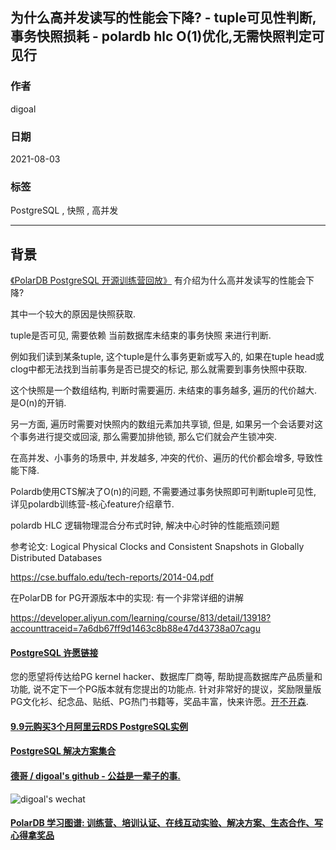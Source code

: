 ## 为什么高并发读写的性能会下降?  - tuple可见性判断, 事务快照损耗 - polardb hlc O(1)优化,无需快照判定可见行  
  
### 作者  
digoal  
  
### 日期  
2021-08-03  
  
### 标签  
PostgreSQL , 快照 , 高并发  
  
----  
  
## 背景  
[《PolarDB PostgreSQL 开源训练营回放》](../202107/20210728_02.md)  有介绍为什么高并发读写的性能会下降?   
    
其中一个较大的原因是快照获取.   
  
tuple是否可见, 需要依赖 当前数据库未结束的事务快照 来进行判断.   
  
例如我们读到某条tuple, 这个tuple是什么事务更新或写入的, 如果在tuple head或clog中都无法找到当前事务是否已提交的标记, 那么就需要到事务快照中获取.  
  
这个快照是一个数组结构, 判断时需要遍历. 未结束的事务越多, 遍历的代价越大. 是O(n)的开销.   
  
另一方面, 遍历时需要对快照内的数组元素加共享锁, 但是, 如果另一个会话要对这个事务进行提交或回滚, 那么需要加排他锁, 那么它们就会产生锁冲突.   
  
在高并发、小事务的场景中, 并发越多, 冲突的代价、遍历的代价都会增多, 导致性能下降.   
  
  
Polardb使用CTS解决了O(n)的问题, 不需要通过事务快照即可判断tuple可见性, 详见polardb训练营-核心feature介绍章节.   
  
polardb HLC 逻辑物理混合分布式时钟, 解决中心时钟的性能瓶颈问题  
  
参考论文: Logical Physical Clocks and Consistent Snapshots in Globally Distributed Databases  
  
https://cse.buffalo.edu/tech-reports/2014-04.pdf  
  
  
在PolarDB for PG开源版本中的实现: 有一个非常详细的讲解  
  
https://developer.aliyun.com/learning/course/813/detail/13918?accounttraceid=7a6db67ff9d1463c8b88e47d43738a07cagu  
  
  

  
#### [PostgreSQL 许愿链接](https://github.com/digoal/blog/issues/76 "269ac3d1c492e938c0191101c7238216")
您的愿望将传达给PG kernel hacker、数据库厂商等, 帮助提高数据库产品质量和功能, 说不定下一个PG版本就有您提出的功能点. 针对非常好的提议，奖励限量版PG文化衫、纪念品、贴纸、PG热门书籍等，奖品丰富，快来许愿。[开不开森](https://github.com/digoal/blog/issues/76 "269ac3d1c492e938c0191101c7238216").  
  
  
#### [9.9元购买3个月阿里云RDS PostgreSQL实例](https://www.aliyun.com/database/postgresqlactivity "57258f76c37864c6e6d23383d05714ea")
  
  
#### [PostgreSQL 解决方案集合](https://yq.aliyun.com/topic/118 "40cff096e9ed7122c512b35d8561d9c8")
  
  
#### [德哥 / digoal's github - 公益是一辈子的事.](https://github.com/digoal/blog/blob/master/README.md "22709685feb7cab07d30f30387f0a9ae")
  
  
![digoal's wechat](../pic/digoal_weixin.jpg "f7ad92eeba24523fd47a6e1a0e691b59")
  
  
#### [PolarDB 学习图谱: 训练营、培训认证、在线互动实验、解决方案、生态合作、写心得拿奖品](https://www.aliyun.com/database/openpolardb/activity "8642f60e04ed0c814bf9cb9677976bd4")
  
